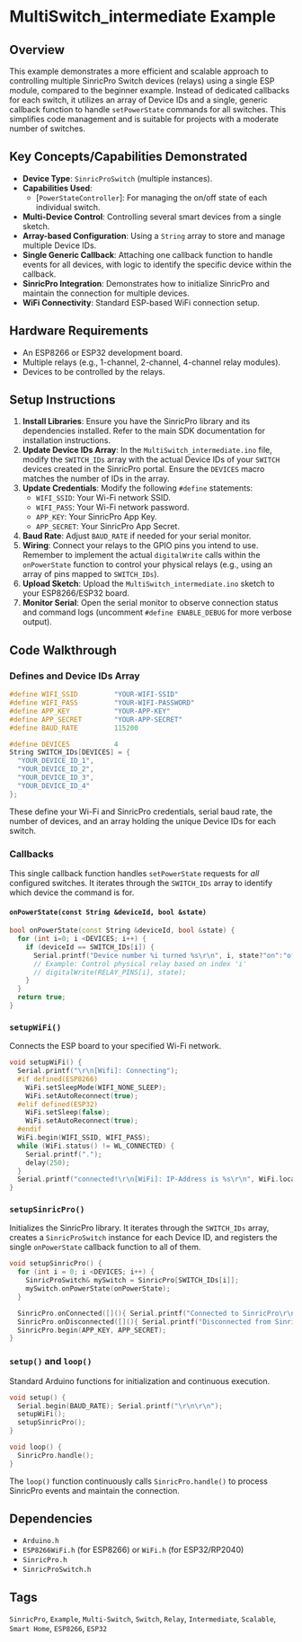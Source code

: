 # MultiSwitch_intermediate Example

## Overview
This example demonstrates a more efficient and scalable approach to controlling multiple SinricPro Switch devices (relays) using a single ESP module, compared to the beginner example. Instead of dedicated callbacks for each switch, it utilizes an array of Device IDs and a single, generic callback function to handle `setPowerState` commands for all switches. This simplifies code management and is suitable for projects with a moderate number of switches.

## Key Concepts/Capabilities Demonstrated
*   **Device Type**: `SinricProSwitch` (multiple instances).
*   **Capabilities Used**: 
    *   [`PowerStateController`]: For managing the on/off state of each individual switch.
*   **Multi-Device Control**: Controlling several smart devices from a single sketch.
*   **Array-based Configuration**: Using a `String` array to store and manage multiple Device IDs.
*   **Single Generic Callback**: Attaching one callback function to handle events for all devices, with logic to identify the specific device within the callback.
*   **SinricPro Integration**: Demonstrates how to initialize SinricPro and maintain the connection for multiple devices.
*   **WiFi Connectivity**: Standard ESP-based WiFi connection setup.

## Hardware Requirements
*   An ESP8266 or ESP32 development board.
*   Multiple relays (e.g., 1-channel, 2-channel, 4-channel relay modules).
*   Devices to be controlled by the relays.

## Setup Instructions
1.  **Install Libraries**: Ensure you have the SinricPro library and its dependencies installed. Refer to the main SDK documentation for installation instructions.
2.  **Update Device IDs Array**: In the `MultiSwitch_intermediate.ino` file, modify the `SWITCH_IDs` array with the actual Device IDs of your `SWITCH` devices created in the SinricPro portal. Ensure the `DEVICES` macro matches the number of IDs in the array.
3.  **Update Credentials**: Modify the following `#define` statements:
    *   `WIFI_SSID`: Your Wi-Fi network SSID.
    *   `WIFI_PASS`: Your Wi-Fi network password.
    *   `APP_KEY`: Your SinricPro App Key.
    *   `APP_SECRET`: Your SinricPro App Secret.
4.  **Baud Rate**: Adjust `BAUD_RATE` if needed for your serial monitor.
5.  **Wiring**: Connect your relays to the GPIO pins you intend to use. Remember to implement the actual `digitalWrite` calls within the `onPowerState` function to control your physical relays (e.g., using an array of pins mapped to `SWITCH_IDs`).
6.  **Upload Sketch**: Upload the `MultiSwitch_intermediate.ino` sketch to your ESP8266/ESP32 board.
7.  **Monitor Serial**: Open the serial monitor to observe connection status and command logs (uncomment `#define ENABLE_DEBUG` for more verbose output).

## Code Walkthrough

### Defines and Device IDs Array
```cpp
#define WIFI_SSID         "YOUR-WIFI-SSID"    
#define WIFI_PASS         "YOUR-WIFI-PASSWORD"
#define APP_KEY           "YOUR-APP-KEY"      
#define APP_SECRET        "YOUR-APP-SECRET"   
#define BAUD_RATE         115200                

#define DEVICES           4                   
String SWITCH_IDs[DEVICES] = {                
  "YOUR_DEVICE_ID_1",
  "YOUR_DEVICE_ID_2",
  "YOUR_DEVICE_ID_3",
  "YOUR_DEVICE_ID_4"
};
```
These define your Wi-Fi and SinricPro credentials, serial baud rate, the number of devices, and an array holding the unique Device IDs for each switch.

### Callbacks
This single callback function handles `setPowerState` requests for *all* configured switches. It iterates through the `SWITCH_IDs` array to identify which device the command is for.

#### `onPowerState(const String &deviceId, bool &state)`
```cpp
bool onPowerState(const String &deviceId, bool &state) {
  for (int i=0; i <DEVICES; i++) {     
    if (deviceId == SWITCH_IDs[i]) {    
      Serial.printf("Device number %i turned %s\r\n", i, state?"on":"off");   
      // Example: Control physical relay based on index 'i'
      // digitalWrite(RELAY_PINS[i], state);
    }
  }
  return true; 
}
```

### `setupWiFi()`
Connects the ESP board to your specified Wi-Fi network.
```cpp
void setupWiFi() {
  Serial.printf("\r\n[Wifi]: Connecting");
  #if defined(ESP8266)
    WiFi.setSleepMode(WIFI_NONE_SLEEP); 
    WiFi.setAutoReconnect(true);
  #elif defined(ESP32)
    WiFi.setSleep(false); 
    WiFi.setAutoReconnect(true);
  #endif
  WiFi.begin(WIFI_SSID, WIFI_PASS); 
  while (WiFi.status() != WL_CONNECTED) {
    Serial.printf(".");
    delay(250);
  }
  Serial.printf("connected!\r\n[WiFi]: IP-Address is %s\r\n", WiFi.localIP().toString().c_str());
}
```

### `setupSinricPro()`
Initializes the SinricPro library. It iterates through the `SWITCH_IDs` array, creates a `SinricProSwitch` instance for each Device ID, and registers the single `onPowerState` callback function to all of them.
```cpp
void setupSinricPro() {
  for (int i = 0; i <DEVICES; i++) {
    SinricProSwitch& mySwitch = SinricPro[SWITCH_IDs[i]];
    mySwitch.onPowerState(onPowerState);
  }

  SinricPro.onConnected([](){ Serial.printf("Connected to SinricPro\r\n"); }); 
  SinricPro.onDisconnected([](){ Serial.printf("Disconnected from SinricPro\r\n"); });
  SinricPro.begin(APP_KEY, APP_SECRET);
}
```

### `setup()` and `loop()`
Standard Arduino functions for initialization and continuous execution.
```cpp
void setup() {
  Serial.begin(BAUD_RATE); Serial.printf("\r\n\r\n");
  setupWiFi();
  setupSinricPro();
}

void loop() {
  SinricPro.handle();
}
```

The `loop()` function continuously calls `SinricPro.handle()` to process SinricPro events and maintain the connection.

## Dependencies
*   `Arduino.h`
*   `ESP8266WiFi.h` (for ESP8266) or `WiFi.h` (for ESP32/RP2040)
*   `SinricPro.h`
*   `SinricProSwitch.h`

## Tags
`SinricPro`, `Example`, `Multi-Switch`, `Switch`, `Relay`, `Intermediate`, `Scalable`, `Smart Home`, `ESP8266`, `ESP32`
